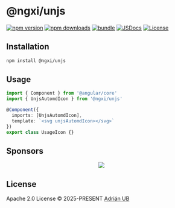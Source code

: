 # @ngxi/unjs

[![npm version][npm-version-src]][npm-version-href]
[![npm downloads][npm-downloads-src]][npm-downloads-href]
[![bundle][bundle-src]][bundle-href]
[![JSDocs][jsdocs-src]][jsdocs-href]
[![License][license-src]][license-href]

## Installation

```sh
npm install @ngxi/unjs
```

## Usage

```ts
import { Component } from '@angular/core'
import { UnjsAutomdIcon } from '@ngxi/unjs'

@Component({
  imports: [UnjsAutomdIcon],
  template: `<svg unjsAutomdIcon></svg>`
})
export class UsageIcon {}
```

## Sponsors

<p align="center">
  <a href="https://cdn.jsdelivr.net/gh/adrian-ub/static/sponsors.svg">
    <img src='https://cdn.jsdelivr.net/gh/adrian-ub/static/sponsors.svg'/>
  </a>
</p>

## License

Apache 2.0 License © 2025-PRESENT [Adrián UB](https://github.com/adrian-ub)

<!-- Badges -->

[npm-version-src]: https://img.shields.io/npm/v/@ngxi/unjs?style=flat&colorA=080f12&colorB=1fa669
[npm-version-href]: https://npmjs.com/package/@ngxi/unjs
[npm-downloads-src]: https://img.shields.io/npm/dm/@ngxi/unjs?style=flat&colorA=080f12&colorB=1fa669
[npm-downloads-href]: https://npmjs.com/package/@ngxi/unjs
[bundle-src]: https://img.shields.io/bundlephobia/minzip/@ngxi/unjs?style=flat&colorA=080f12&colorB=1fa669&label=minzip
[bundle-href]: https://bundlephobia.com/result?p=@ngxi/unjs
[license-src]: https://img.shields.io/npm/l/@ngxi/unjs?style=flat&colorA=080f12&colorB=1fa669
[license-href]: https://github.com/adrian-ub/ngxi/blob/main/LICENSE
[jsdocs-src]: https://img.shields.io/badge/jsdocs-reference-080f12?style=flat&colorA=080f12&colorB=1fa669
[jsdocs-href]: https://www.jsdocs.io/package/@ngxi/unjs
